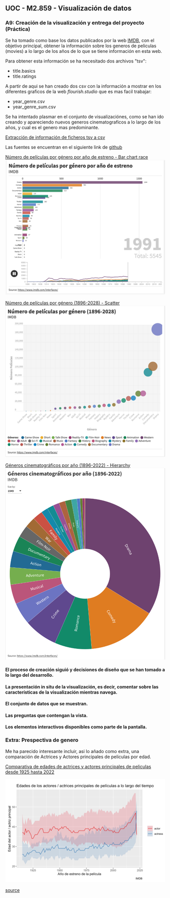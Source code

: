 ## UOC - M2.859 - Visualización de datos
### A9: Creación de la visualización y entrega del proyecto (Práctica)

Se ha tomado como base los datos publicados por la web [IMDB](https://www.imdb.com/interfaces/), con el objetivo principal, obtener la información sobre los generos de peliculas (movies) a lo largo de los años de lo que se tiene información en esta web.

Para obtener esta información se ha necesitado dos archivos "tsv":
- title.basics
- title.ratings

A partir de aqui se han creado dos csv con la información a mostrar en los diferentes graficos de la web _flourish.studio_ que es mas facil trabajar:

- year_genre.csv
- year_genre_sum.csv

Se ha intentado plasmar en el conjunto de visualizaciónes, como se han ido creando y apareciendo nuevos generos cinematograficos a lo largo de los años, y cual es el genero mas predominante.

[Extracción de información de ficheros tsv a csv](/html/imdb-pra4_gerenos_peliculas.html)

Las fuentes se encuentran en el siguiente link de [github](https://github.com/jamluque-uoc/M2859-Visualizacion-Datos-PRA2/tree/gh-pages)

[Número de películas por género por año de estreno - Bar chart race](https://public.flourish.studio/visualisation/8334735/)
![Images](/img/bar_chart_race.png)


[Número de películas por género (1896-2028) - Scatter](https://public.flourish.studio/visualisation/8334891/)
![Images](/img/scatter.png)


[Géneros cinematográficos por año (1896-2022) - Hierarchy](https://public.flourish.studio/visualisation/8334545/)
![Images](/img/hierarchy.png)


#### El proceso de creación siguió y decisiones de diseño que se han tomado a lo largo del desarrollo.


#### La presentación in situ de la visualización, es decir, comentar sobre las características de la visualización mientras navega.


#### El conjunto de datos que se muestran.


#### Las preguntas que contengan la vista.


#### Los elementos interactivos disponibles como parte de la pantalla.


### Extra: Prespectiva de genero

Me ha parecido interesante incluir, asi lo añado como extra, una comparación de Actrices y Actores principales de peliculas por edad.

[Comparativa de edades de actrices y actores principales de peliculas desde 1925 hasta 2022](/html/imdb-pra4_actor_actriz_edad.html)

![Images](/img/actores_actrices.png)

[source](https://minimaxir.com/2018/07/imdb-data-analysis/)

